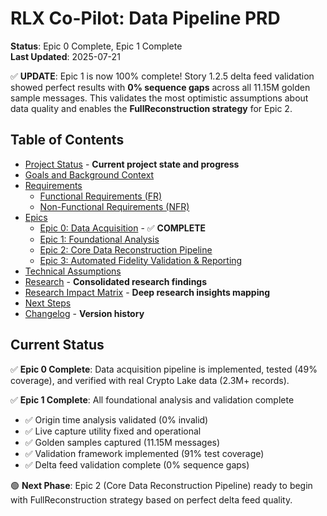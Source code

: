 # RLX Co-Pilot: Data Pipeline PRD

**Status**: Epic 0 Complete, Epic 1 Complete  
**Last Updated**: 2025-07-21

✅ **UPDATE**: Epic 1 is now 100% complete! Story 1.2.5 delta feed validation showed perfect results with **0% sequence gaps** across all 11.15M golden sample messages. This validates the most optimistic assumptions about data quality and enables the **FullReconstruction strategy** for Epic 2.

## Table of Contents

- [Project Status](./project-status.md) - **Current project state and progress**
- [Goals and Background Context](./goals-and-background-context.md)
- [Requirements](./requirements.md)
  - [Functional Requirements (FR)](./requirements.md#functional-requirements-fr)
  - [Non-Functional Requirements (NFR)](./requirements.md#non-functional-requirements-nfr)
- [Epics](./epics.md)
  - [Epic 0: Data Acquisition](./epics.md#epic-0-data-acquisition) - ✅ **COMPLETE**
  - [Epic 1: Foundational Analysis](./epics.md#epic-1-foundational-analysis)
  - [Epic 2: Core Data Reconstruction Pipeline](./epics.md#epic-2-core-data-reconstruction-pipeline)
  - [Epic 3: Automated Fidelity Validation & Reporting](./epics.md#epic-3-automated-fidelity-validation-reporting)
- [Technical Assumptions](./technical-assumptions.md)
- [Research](./research/initial-research.md) - **Consolidated research findings**
- [Research Impact Matrix](./research-impact-matrix.md) - **Deep research insights mapping**
- [Next Steps](./next-steps.md)
- [Changelog](./changelog.md) - **Version history**

## Current Status

✅ **Epic 0 Complete**: Data acquisition pipeline is implemented, tested (49% coverage), and verified with real Crypto Lake data (2.3M+ records).

✅ **Epic 1 Complete**: All foundational analysis and validation complete
- ✅ Origin time analysis validated (0% invalid)
- ✅ Live capture utility fixed and operational
- ✅ Golden samples captured (11.15M messages)
- ✅ Validation framework implemented (91% test coverage)
- ✅ Delta feed validation complete (0% sequence gaps)

🟢 **Next Phase**: Epic 2 (Core Data Reconstruction Pipeline) ready to begin with FullReconstruction strategy based on perfect delta feed quality.
